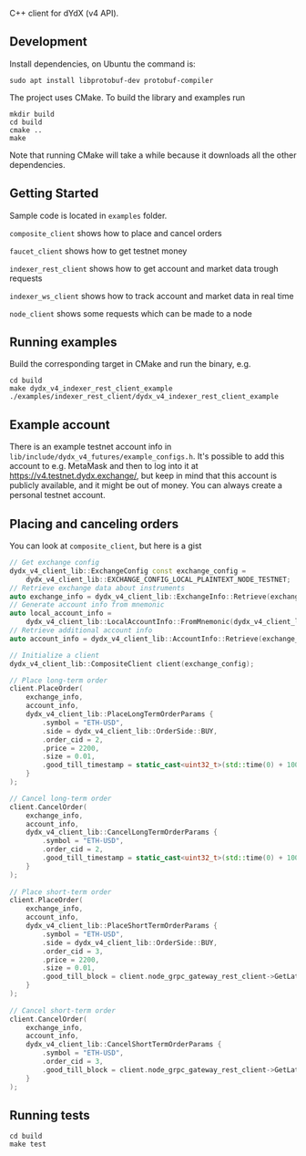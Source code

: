 C++ client for dYdX (v4 API).

## Development

Install dependencies, on Ubuntu the command is:

```
sudo apt install libprotobuf-dev protobuf-compiler
```

The project uses CMake. To build the library and examples run

```
mkdir build
cd build
cmake ..
make
```

Note that running CMake will take a while because it downloads all the other dependencies.

## Getting Started

Sample code is located in `examples` folder.

`composite_client` shows how to place and cancel orders

`faucet_client` shows how to get testnet money

`indexer_rest_client` shows how to get account and market data trough requests

`indexer_ws_client` shows how to track account and market data in real time

`node_client` shows some requests which can be made to a node

## Running examples

Build the corresponding target in CMake and run the binary, e.g.

```
cd build
make dydx_v4_indexer_rest_client_example
./examples/indexer_rest_client/dydx_v4_indexer_rest_client_example
```

## Example account

There is an example testnet account info in `lib/include/dydx_v4_futures/example_configs.h`.
It's possible to add this account to e.g. MetaMask and then to 
log into it at https://v4.testnet.dydx.exchange/, but keep in mind that
this account is publicly available, and it might be out of money. You can always create a
personal testnet account.

## Placing and canceling orders

You can look at `composite_client`, but here is a gist

```c++
// Get exchange config
dydx_v4_client_lib::ExchangeConfig const exchange_config =
    dydx_v4_client_lib::EXCHANGE_CONFIG_LOCAL_PLAINTEXT_NODE_TESTNET;
// Retrieve exchange data about instruments
auto exchange_info = dydx_v4_client_lib::ExchangeInfo::Retrieve(exchange_config);
// Generate account info from mnemonic
auto local_account_info =
    dydx_v4_client_lib::LocalAccountInfo::FromMnemonic(dydx_v4_client_lib::EXAMPLE_DYDX_V4_MNEMONIC);
// Retrieve additional account info
auto account_info = dydx_v4_client_lib::AccountInfo::Retrieve(exchange_config, local_account_info);

// Initialize a client
dydx_v4_client_lib::CompositeClient client(exchange_config);

// Place long-term order
client.PlaceOrder(
    exchange_info,
    account_info,
    dydx_v4_client_lib::PlaceLongTermOrderParams {
        .symbol = "ETH-USD",
        .side = dydx_v4_client_lib::OrderSide::BUY,
        .order_cid = 2,
        .price = 2200,
        .size = 0.01,
        .good_till_timestamp = static_cast<uint32_t>(std::time(0) + 1000),
    }
);

// Cancel long-term order
client.CancelOrder(
    exchange_info,
    account_info,
    dydx_v4_client_lib::CancelLongTermOrderParams {
        .symbol = "ETH-USD",
        .order_cid = 2,
        .good_till_timestamp = static_cast<uint32_t>(std::time(0) + 1000),
    }
);
   
// Place short-term order
client.PlaceOrder(
    exchange_info,
    account_info,
    dydx_v4_client_lib::PlaceShortTermOrderParams {
        .symbol = "ETH-USD",
        .side = dydx_v4_client_lib::OrderSide::BUY,
        .order_cid = 3,
        .price = 2200,
        .size = 0.01,
        .good_till_block = client.node_grpc_gateway_rest_client->GetLatestBlockHeight() + 15,
    }
);
   
// Cancel short-term order
client.CancelOrder(
    exchange_info,
    account_info,
    dydx_v4_client_lib::CancelShortTermOrderParams {
        .symbol = "ETH-USD",
        .order_cid = 3,
        .good_till_block = client.node_grpc_gateway_rest_client->GetLatestBlockHeight() + 15,
    }
);

```

## Running tests

```
cd build
make test
```

